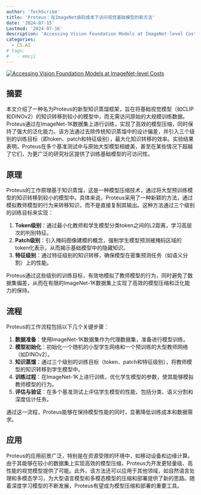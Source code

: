 ```yaml
---
author: 'TechScribe'
title: 'Proteus：在ImageNet级别成本下访问视觉基础模型的新方法'
date: '2024-07-15'
Lastmod: '2024-07-16'
description: 'Accessing Vision Foundation Models at ImageNet-level Costs'
categories:
  - CS.AI
# tags:
#   - emoji
---
```


[![Accessing Vision Foundation Models at ImageNet-level Costs](https://arxiv-research-1301205113.cos.ap-guangzhou.myqcloud.com/images/2407.10366v1.pdf_0.jpg)](https://arxiv.org/abs/2407.10366v1)

## 摘要

本文介绍了一种名为Proteus的新型知识蒸馏框架，旨在将基础视觉模型（如CLIP和DINOv2）的知识转移到较小的模型中，而无需访问原始的大规模训练数据。Proteus通过在ImageNet-1K数据集上进行训练，实现了高效的模型压缩，同时保持了强大的泛化能力。该方法通过去除传统知识蒸馏中的设计偏差，并引入三个级别的训练目标（即token、patch和特征级别），最大化知识转移的效率。实验结果表明，Proteus在多个基准测试中与原始大型模型相媲美，甚至在某些情况下超越了它们，为更广泛的研究社区提供了训练基础模型的可访问性。<!--more-->

## 原理

Proteus的工作原理基于知识蒸馏，这是一种模型压缩技术，通过将大型预训练模型的知识转移到较小的模型中。具体来说，Proteus采用了一种新颖的方法，通过模拟教师模型的行为来转移知识，而不是直接复制其输出。这种方法通过三个级别的训练目标来实现：
1. **Token级别**：通过最小化教师和学生模型分类token之间的L2距离，学习高层次的判别特征。
2. **Patch级别**：引入掩码图像建模的概念，强制学生模型预测被掩码区域的token化表示，从而揭示基础模型中的隐藏知识。
3. **特征级别**：通过特征级别的知识转移，确保模型在密集预测任务（如语义分割）上的性能。

Proteus通过这些级别的训练目标，有效地模拟了教师模型的行为，同时避免了数据集偏差，从而在有限的ImageNet-1K数据集上实现了高效的模型压缩和泛化能力的保持。

## 流程

Proteus的工作流程包括以下几个关键步骤：
1. **数据准备**：使用ImageNet-1K数据集作为代理数据集，准备进行模型训练。
2. **模型初始化**：初始化一个随机的小型学生网络和一个预训练的大型教师网络（如DINOv2）。
3. **知识蒸馏**：通过三个级别的训练目标（token、patch和特征级别），将教师模型的知识转移到学生模型中。
4. **训练过程**：在ImageNet-1K上进行训练，优化学生模型的参数，使其能够模拟教师模型的行为。
5. **评估与验证**：在多个基准测试上评估学生模型的性能，包括分类、语义分割和深度估计任务。

通过这一流程，Proteus能够在保持模型性能的同时，显著降低训练成本和数据需求。

## 应用

Proteus的应用前景广泛，特别是在资源受限的环境中，如移动设备和边缘计算。由于其能够在较小的数据集上实现高效的模型压缩，Proteus为开发更轻量级、高性能的视觉模型提供了可能。此外，该方法还可以应用于其他领域，如自然语言处理和多模态学习，为大型语言模型和多模态模型的压缩和部署提供了新的思路。随着深度学习模型的不断发展，Proteus有望成为模型压缩和部署的重要工具。